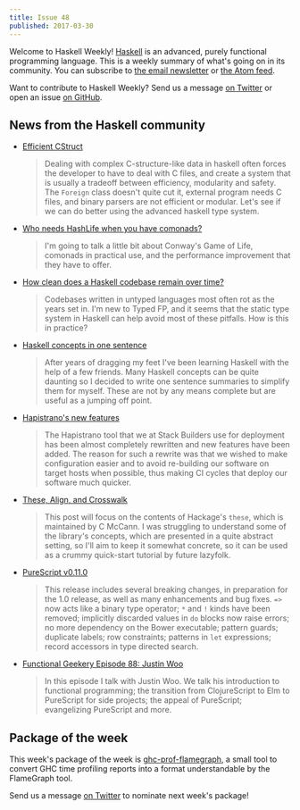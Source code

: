 ```yaml
---
title: Issue 48
published: 2017-03-30
---
```


Welcome to Haskell Weekly!
[Haskell](https://haskell-lang.org) is an advanced, purely functional programming language.
This is a weekly summary of what's going on in its community.
You can subscribe to [the email newsletter](https://news.us10.list-manage.com/subscribe?u=49a6a2e17b12be2c5c4dcb232&id=ffbbbbd930)
or [the Atom feed](/haskell-weekly.atom).

Want to contribute to Haskell Weekly?
Send us a message [on Twitter](https://twitter.com/haskellweekly)
or open an issue [on GitHub](https://github.com/haskellweekly/haskellweekly.github.io).

## News from the Haskell community

-   [Efficient CStruct](http://tab.snarc.org/posts/haskell/2017-03-20-compilation-cstruct.html)

    > Dealing with complex C-structure-like data in haskell often forces the developer to have to deal with C files, and create a system that is usually a tradeoff between efficiency, modularity and safety. The `Foreign` class doesn't quite cut it, external program needs C files, and binary parsers are not efficient or modular. Let's see if we can do better using the advanced haskell type system.

-   [Who needs HashLife when you have comonads?](https://samtay.github.io/posts/comonadic-game-of-life.html)

    > I'm going to talk a little bit about Conway's Game of Life, comonads in practical use, and the performance improvement that they have to offer.

-   [How clean does a Haskell codebase remain over time?](https://www.reddit.com/r/haskell/comments/6155r4/how_clean_does_a_haskell_codebase_remain_over_time/)

    > Codebases written in untyped languages most often rot as the years set in. I'm new to Typed FP, and it seems that the static type system in Haskell can help avoid most of these pitfalls. How is this in practice?

-   [Haskell concepts in one sentence](https://torchhound.github.io/posts/haskellOneSentence.html)

    > After years of dragging my feet I've been learning Haskell with the help of a few friends. Many Haskell concepts can be quite daunting so I decided to write one sentence summaries to simplify them for myself. These are not by any means complete but are useful as a jumping off point.

-   [Hapistrano's new features](https://stackbuilders.com/news/hapistrano-s-new-features)

    > The Hapistrano tool that we at Stack Builders use for deployment has been almost completely rewritten and new features have been added. The reason for such a rewrite was that we wished to make configuration easier and to avoid re-building our software on target hosts when possible, thus making CI cycles that deploy our software much quicker.

-   [These, Align, and Crosswalk](http://teh.id.au/posts/2017/03/29/these-align-crosswalk/index.html)

    > This post will focus on the contents of Hackage's `these`, which is maintained by C McCann. I was struggling to understand some of the library's concepts, which are presented in a quite abstract setting, so I'll aim to keep it somewhat concrete, so it can be used as a crummy quick-start tutorial by future lazyfolk.

-   [PureScript v0.11.0](https://github.com/purescript/purescript/releases/tag/v0.11.0)

    > This release includes several breaking changes, in preparation for the 1.0 release, as well as many enhancements and bug fixes. `=>` now acts like a binary type operator; `*` and `!` kinds have been removed; implicitly discarded values in `do` blocks now raise errors; no more dependency on the Bower executable; pattern guards; duplicate labels; row constraints; patterns in `let` expressions; record accessors in type directed search.

-   [Functional Geekery Episode 88: Justin Woo](https://www.functionalgeekery.com/episode-88-justin-woo/)

    > In this episode I talk with Justin Woo. We talk his introduction to functional programming; the transition from ClojureScript to Elm to PureScript for side projects; the appeal of PureScript; evangelizing PureScript and more.

## Package of the week

This week's package of the week is [ghc-prof-flamegraph](https://hackage.haskell.org/package/ghc-prof-flamegraph),
a small tool to convert GHC time profiling reports into a format understandable by the FlameGraph tool.

Send us a message [on Twitter](https://twitter.com/haskellweekly) to nominate next week's package!
